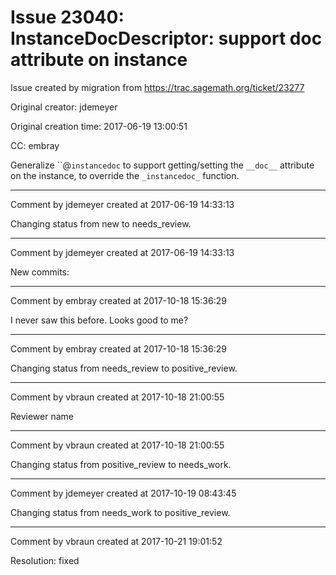 # Issue 23040: InstanceDocDescriptor: support __doc__ attribute on instance

Issue created by migration from https://trac.sagemath.org/ticket/23277

Original creator: jdemeyer

Original creation time: 2017-06-19 13:00:51

CC:  embray

Generalize ``@`instancedoc` to support getting/setting the `__doc__` attribute on the instance, to override the `_instancedoc_` function.


---

Comment by jdemeyer created at 2017-06-19 14:33:13

Changing status from new to needs_review.


---

Comment by jdemeyer created at 2017-06-19 14:33:13

New commits:


---

Comment by embray created at 2017-10-18 15:36:29

I never saw this before.  Looks good to me?


---

Comment by embray created at 2017-10-18 15:36:29

Changing status from needs_review to positive_review.


---

Comment by vbraun created at 2017-10-18 21:00:55

Reviewer name


---

Comment by vbraun created at 2017-10-18 21:00:55

Changing status from positive_review to needs_work.


---

Comment by jdemeyer created at 2017-10-19 08:43:45

Changing status from needs_work to positive_review.


---

Comment by vbraun created at 2017-10-21 19:01:52

Resolution: fixed
